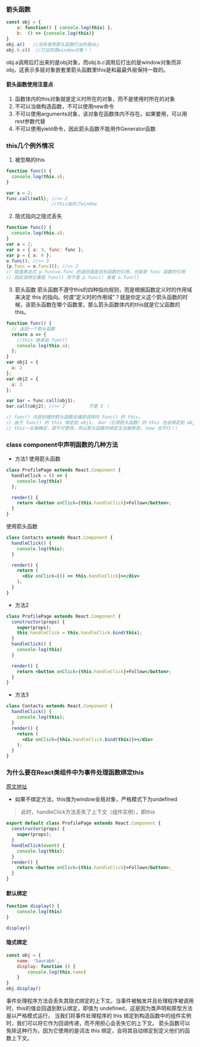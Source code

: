 ### 箭头函数
```js
const obj = {
    a: function() { console.log(this) },
    b:  () => {console.log(this)}
}
obj.a()   //没有使用箭头函数打出的是obj
obj.b.c()  //打出的是window对象！！
```
obj.a调用后打出来的是obj对象，而obj.b.c调用后打出的是window对象而非obj，这表示多层对象嵌套里箭头函数里this是和最最外层保持一致的。


#### 箭头函数使用注意点
1. 函数体内的this对象就是定义时所在的对象，而不是使用时所在的对象
2. 不可以当做构造函数，不可以使用new命令
3. 不可以使用arguments对象，该对象在函数体内不存在。如果要用，可以用rest参数代替
4. 不可以使用yield命令，因此箭头函数不能用作Generator函数


### this几个例外情况
1. 被忽略的this
```js
function func() {
  console.log(this.a);
}

var a = 2;
func.call(null); //>> 2
                 //this指向了window
```
2. 隐式指向之隐式丢失
```js
function func() {
  console.log(this.a);
}
var a = 2;
var o = { a: 3, func: func };
var p = { a: 4 };
o.func(); //>> 3
(p.func = o.func)(); //>> 2
// 赋值表达式 p.func=o.func 的返回值是目标函数的引用，也就是 func 函数的引用
// 因此调用位置是 func() 而不是 p.func() 或者 o.func()
```
3. 箭头函数
箭头函数不遵守this的四种指向规则，而是根据函数定义时的作用域来决定 this 的指向。何谓“定义时的作用域”？就是你定义这个箭头函数的时候，该箭头函数在哪个函数里，那么箭头函数体内的this就是它父函数的this。
```js
function func() {
  // 返回一个箭头函数
  return a => {
    //this 继承自 func()
    console.log(this.a);
  };
}
var obj1 = {
  a: 2
};
var obj2 = {
  a: 3
};

var bar = func.call(obj1);
bar.call(obj2); //>> 2         不是 3 ！

// func() 内部创建的箭头函数会捕获调用时 func() 的 this。
// 由于 func() 的 this 绑定到 obj1， bar（引用箭头函数）的 this 也会绑定到 obj1，
// this一旦被确定，就不可更改，所以箭头函数的绑定无法被修改。（new 也不行！）
```
### class component中声明函数的几种方法


- 方法1
使用箭头函数
```jsx harmony
class ProfilePage extends React.Component {
  handleClick = () => {
    console.log(this)
  };

  render() {
    return <button onClick={this.handleClick}>Follow</button>;
  }
}
```

使用箭头函数
```jsx harmony
class Contacts extends React.Component {
  handleClick() {
    console.log(this);
  }

  render() {
    return (
      <div onClick={() => this.handleClick}></div>
    );
  }
}
```
- 方法2
```jsx harmony
class ProfilePage extends React.Component {
  constructor(props) {
    super(props);
    this.handleClick = this.handleClick.bind(this);
  }
  handleClick() {
    console.log(this)
  }

  render() {
    return <button onClick={this.handleClick}>Follow</button>;
  }
}
```

- 方法3
```jsx harmony
class Contacts extends React.Component {
  handleClick() {
    console.log(this);
  }
  render() {
    return (
      <div onClick={this.handleClick.bind(this)}></div>
    );
  }
}

```



### 为什么要在React类组件中为事件处理函数绑定this
[原文地址](https://medium.freecodecamp.org/this-is-why-we-need-to-bind-event-handlers-in-class-components-in-react-f7ea1a6f93eb)

- 如果不绑定方法，this值为window全局对象，严格模式下为undefined
> 此时，handleClick方法丢失了上下文（组件实例），即this
```jsx harmony
export default class ProfilePage extends React.Component {
  constructor(props) {
    super(props);
  }
  handleClick(event) {
    console.log(this);
  }
  render() {
    return <button onClick={this.handleClick}>Follow</button>;
  }
}
```

#### 默认绑定
````js
function display() {
    console.log(this)
}

display()
````
#### 隐式绑定
```js
const obj = {
    name: 'Saurabh',
    display: function () {
        console.log(this.name)
    }
}
obj.display()
```

事件处理程序方法会丢失其隐式绑定的上下文。当事件被触发并且处理程序被调用时，this的值会回退到默认绑定，即值为 undefined，这是因为类声明和原型方法是以严格模式运行。
当我们将事件处理程序的 this 绑定到构造函数中的组件实例时，我们可以将它作为回调传递，而不用担心会丢失它的上下文。
箭头函数可以免除这种行为，因为它使用的是词法 this 绑定，会将其自动绑定到定义他们的函数上下文。
